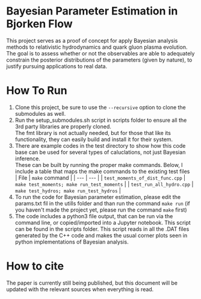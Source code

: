 # Bayesian Parameter Estimation in Bjorken Flow

This project serves as a proof of concept for apply Bayesian analysis methods to relativistic hydrodynamics and quark gluon plasma evolution.
The goal is to assess whether or not the observables are able to adequately constrain the posterior distributions of the parameters (given by nature), to justify pursuing applications to real data.

# How To Run

1. Clone this project, be sure to use the `--recursive` option to clone the submodules as well.
1. Run the setup_submodules.sh script in scripts folder to ensure all the 3rd party libraries are properly cloned.  
   The fmt library is not actually needed, but for those that like its functionality, they can easily build and install it for their system.
1. There are example codes in the test directory to show how this code base can be used for several types of caluclations, not just Bayesian inference.  
   These can be built by running the proper make commands. Below, I include a table that maps the make commands to the existing test files  
   | File | `make` command |
   | --- | --- |
   | `test_moments_of_dist_func.cpp` | `make test_moments; make run_test_moments` |
   | `test_run_all_hydro.cpp`        | `make test_hydros; make run_test_hydros`   |
1. To run the code for Bayesian parameter estimation, please edit the params.txt fil in the utills folder and than run the command `make run` (if you haven't made the project yet, please run the command `make` first)
1. The code includes a python3 file output, that can be run via the command line, or copied/imported into a Jupyter notebook. This script can be found in the scripts folder.
   This script reads in all the .DAT files generated by the C++ code and makes the usual corner plots seen in python implementations of Bayesian analysis.

# How to cite
The paper is currently still being published, but this document will be updated with the relevant sources when everything is read.